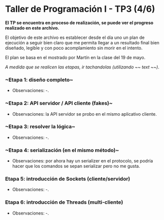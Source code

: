 # Taller de Programación I - TP3 (4/6)

**El TP se encuentra en proceso de realización, se puede ver el progreso realizado en este archivo.**

El objetivo de este archivo es establecer desde el día uno un plan de ejecución a seguir bien claro que me permita llegar a un resultado final bien diseñado, legible y con poco acomplamiento sin morir en el intento.

El plan se basa en el mostrado por Martín en la clase del 19 de mayo.

*A medida que se realicen las etapas, ir tachandolas (utilizando ~~ text ~~)*.

### ~Etapa 1: diseño completo~
- Observaciones: -.

### ~Etapa 2: API servidor / API cliente (fakes)~ 
- Observaciones: la API servidor se probo en el mismo aplicativo cliente.

### ~Etapa 3: resolver la lógica~
- Observaciones: -.

### ~Etapa 4: serialización (en el mismo método)~
- Observaciones: por ahora hay un serializer en el protocolo, se podría hacer que los comandos se sepan serializar pero no me gusta.

### Etapa 5: introducción de Sockets (cliente/servidor)
- Observaciones: -.

### Etapa 6: introducción de Threads (multi-cliente)
- Observaciones: -.